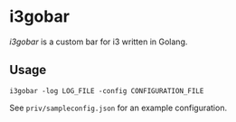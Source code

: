 # i3gobar

*i3gobar* is a custom bar for i3 written in Golang.

## Usage

```
i3gobar -log LOG_FILE -config CONFIGURATION_FILE
```

See `priv/sampleconfig.json` for an example configuration.